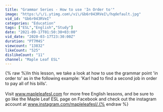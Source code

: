 ```yaml
---
title: "Grammar Series - How to use 'In Order to'"
image: "https:\/\/i.ytimg.com\/vi\/Gb6r043RVeI\/hqdefault.jpg"
vid_id: "Gb6r043RVeI"
categories: "Education"
tags: ["ESL","English","Study"]
date: "2021-09-17T01:50:30+03:00"
vid_date: "2020-03-17T23:30:00Z"
duration: "PT7M4S"
viewcount: "13832"
likeCount: "525"
dislikeCount: "11"
channel: "Maple Leaf ESL"
---
```

{% raw %}In this lesson, we take a look at how to use the grammar point 'in order to' as in the following example: 'Karl had to find a second job in order to pay all of his bills'. <br /><br />Visit www.mapleleafesl.com for more free English lessons, and be sure to go like the Maple Leaf ESL page on Facebook and check out the instagram account at www.instagram.com/mapleleafesl/.{% endraw %}
